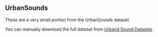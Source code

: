 ## UrbanSounds 

These are a very small portion from the UrbanSounds dataset. 

You can manually download the full dataset from <a href="https://urbansounddataset.weebly.com/urbansound.html">Urband Sound Datasets</a>.
 

